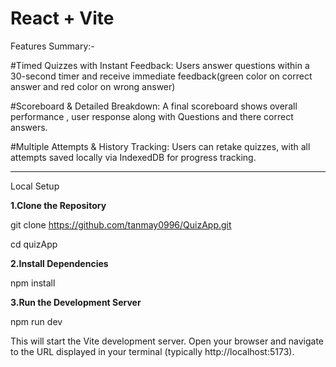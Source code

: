 # React + Vite


Features Summary:-

#Timed Quizzes with Instant Feedback: Users answer questions within a 30-second timer and receive immediate feedback(green color on correct answer and red color on wrong answer)

#Scoreboard & Detailed Breakdown: A final scoreboard shows overall performance , user response along with Questions and there correct answers.

#Multiple Attempts & History Tracking: Users can retake quizzes, with all attempts saved locally via IndexedDB for progress tracking.


----------------------------------------------------------------------------------------------------------------------------------------------------------------------
Local Setup

**1.Clone the Repository**
   
  git clone https://github.com/tanmay0996/QuizApp.git

  cd quizApp

**2.Install Dependencies**

npm install

**3.Run the Development Server**

npm run dev

This will start the Vite development server. Open your browser and navigate to the URL displayed in your terminal (typically http://localhost:5173).
